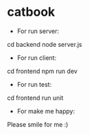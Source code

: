 # catbook

- For run server:

cd backend
node server.js

- For run client:

cd frontend
npm run dev

- For run test: 

cd frontend
run unit

- For make me happy:

Please smile for me :)
